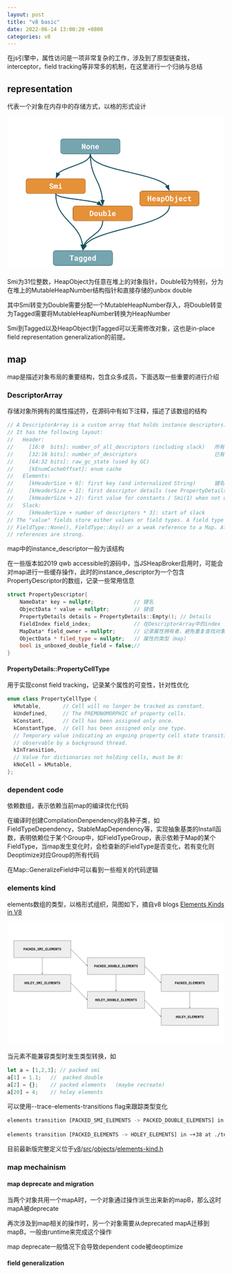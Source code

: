 ```yaml
---
layout: post
title: "v8 basic"
date: 2022-06-14 13:00:20 +0800
categories: v8
---
```

在js引擎中，属性访问是一项非常复杂的工作，涉及到了原型链查找，interceptor，field tracking等非常多的机制，在这里进行一个归纳与总结

## representation

代表一个对象在内存中的存储方式，以格的形式设计

![image-20230613225217526](../imgs/image-20230613225217526.png)

Smi为31位整数，HeapObject为任意在堆上的对象指针，Double较为特别，分为在堆上的MutableHeapNumber结构指针和直接存储的unbox double

其中Smi转变为Double需要分配一个MutableHeapNumber存入，将Double转变为Tagged需要将MutableHeapNumber转换为HeapNumber

Smi到Tagged以及HeapObject到Tagged可以无需修改对象，这也是in-place field representation generalization的前提。

## map

map是描述对象布局的重要结构，包含众多成员，下面选取一些重要的进行介绍

### DescriptorArray

存储对象所拥有的属性描述符，在源码中有如下注释，描述了该数组的结构

```cpp
// A DescriptorArray is a custom array that holds instance descriptors.
// It has the following layout:
//   Header:
//     [16:0  bits]: number_of_all_descriptors (including slack)   所有描述符个数，包括冗余，即容量
//     [32:16 bits]: number_of_descriptors                         已有的描述符个数
//     [64:32 bits]: raw_gc_state (used by GC)
//     [kEnumCacheOffset]: enum cache
//   Elements:
//     [kHeaderSize + 0]: first key (and internalized String)      键名，值存储在对象中，这里仅记录属性名
//     [kHeaderSize + 1]: first descriptor details (see PropertyDetails)  描述符细节，Smi类型，为Bitmap形式，对应类型PropertyDetails
//     [kHeaderSize + 2]: first value for constants / Smi(1) when not used 辅助值，可能存储字段的类型即字段的map
//   Slack:
//     [kHeaderSize + number of descriptors * 3]: start of slack
// The "value" fields store either values or field types. A field type is either
// FieldType::None(), FieldType::Any() or a weak reference to a Map. All other
// references are strong.
```

map中的instance_descriptor一般为该结构

在一些版本如2019 qwb accessible的源码中，当JSHeapBroker启用时，可能会对map进行一些缓存操作，此时的instance_descriptor为一个包含PropertyDescriptor的数组，记录一些常用信息

```cpp
struct PropertyDescriptor{
    NameData* key = nullptr; 			 // 键名
    ObjectData * value = nullptr;        // 键值
    PropertyDetails details = PropertyDetails::Empty(); // Details
    FieldIndex field_index;				 // 在DescriptorArray中的index	
    MapData* field_owner = nullptr;      // 记录属性拥有者，避免重复查找对象链
    ObjectData * filed_type = nullptr;   // 属性的类型（map）
    bool is_unboxed_double_field = false;// 
}
```

#### PropertyDetails::PropertyCellType

用于实现const field tracking，记录某个属性的可变性，针对性优化

```cpp
enum class PropertyCellType {
  kMutable,       // Cell will no longer be tracked as constant.
  kUndefined,     // The PREMONOMORPHIC of property cells.
  kConstant,      // Cell has been assigned only once.
  kConstantType,  // Cell has been assigned only one type.
  // Temporary value indicating an ongoing property cell state transition. Only
  // observable by a background thread.
  kInTransition,
  // Value for dictionaries not holding cells, must be 0:
  kNoCell = kMutable,
};
```

### dependent code

依赖数组，表示依赖当前map的编译优化代码

在编译时创建CompilationDenpendency的各种子类，如FieldTypeDependency，StableMapDependency等，实现抽象基类的Install函数，表明依赖位于某个Group中，如FieldTypeGroup，表示依赖于Map的某个FieldType，当map发生变化时，会检查新的FieldType是否变化，若有变化则Deoptimize对应Group的所有代码

在Map::GeneralizeField中可以看到一些相关的代码逻辑

### elements kind

elements数组的类型，以格形式组织，简图如下，摘自v8 blogs [Elements Kinds in V8](https://v8.dev/blog/elements-kinds)

![lattice](../imgs/lattice.svg)

当元素不能兼容类型时发生类型转换，如

```js
let a = [1,2,3]; // packed smi 
a[1] = 1.1;   //  packed double
a[2] = {};    // packed elements   (maybe recreate)
a[20] = 4;    // holey elements
```

可以使用--trace-elements-transitions flag来跟踪类型变化

```bash
elements transition [PACKED_SMI_ELEMENTS -> PACKED_DOUBLE_ELEMENTS] in ~+14 at ./test1.js:1 for 0x0ece001cc4cd <JSArray[3]> from 0x0ece0011ac7d <FixedArray[3]> to 0x0ece001cc4dd <FixedDoubleArray[3]>

elements transition [PACKED_ELEMENTS -> HOLEY_ELEMENTS] in ~+38 at ./test1.js:1 for 0x0ece001cc4cd <JSArray[3]> from 0x0ece001cc519 <FixedArray[3]> to 0x0ece001cc551 <FixedArray[47]>
```

目前最新版完整定义位于[v8](https://source.chromium.org/chromium/chromium/src/+/main:v8/)/[src](https://source.chromium.org/chromium/chromium/src/+/main:v8/src/)/[objects](https://source.chromium.org/chromium/chromium/src/+/main:v8/src/objects/)/[elements-kind.h](https://source.chromium.org/chromium/chromium/src/+/main:v8/src/objects/elements-kind.h)



### map mechainism

#### map deprecate and migration

当两个对象共用一个mapA时，一个对象通过操作派生出来新的mapB，那么这时mapA被deprecate

再次涉及到map相关的操作时，另一个对象需要从deprecated mapA迁移到mapB，一般由runtime来完成这个操作

map deprecate一般情况下会导致dependent code被deoptimize



#### field generalization
